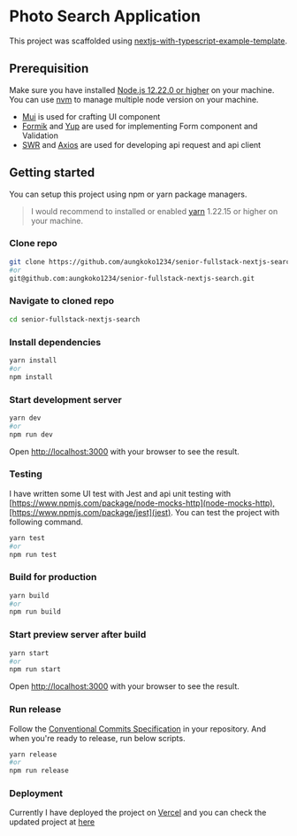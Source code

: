 # Photo Search Application

This project was scaffolded using [nextjs-with-typescript-example-template](https://github.com/binodnepali/nextjs-with-typescript-example-template).

## Prerequisition

Make sure you have installed [Node.js 12.22.0 or higher](https://nodejs.org/en/) on your machine. You can use [nvm](https://github.com/nvm-sh/nvm) to manage multiple node version on your machine.

- [Mui](https://mui.com/) is used for crafting UI component
- [Formik](https://formik.org/docs/overview) and [Yup](https://www.npmjs.com/package/yup) are used for implementing Form component and Validation
- [SWR](https://swr.vercel.app/) and [Axios](https://github.com/axios/axios) are used for developing api request and api client

## Getting started

You can setup this project using npm or yarn package managers.

> I would recommend to installed or enabled [yarn](https://yarnpkg.com/getting-started) 1.22.15 or higher on your machine.

### Clone repo

```bash
git clone https://github.com/aungkoko1234/senior-fullstack-nextjs-search.git
#or
git@github.com:aungkoko1234/senior-fullstack-nextjs-search.git
```

### Navigate to cloned repo

```bash
cd senior-fullstack-nextjs-search
```

### Install dependencies

```bash
yarn install
#or
npm install
```

### Start development server

```bash
yarn dev
#or
npm run dev
```
Open [http://localhost:3000](http://localhost:3000) with your browser to see the result.

### Testing
I have written some UI test with Jest and api unit testing with [https://www.npmjs.com/package/node-mocks-http](node-mocks-http),[https://www.npmjs.com/package/jest](jest).
You can test the project with following command.

```bash
yarn test
#or
npm run test
```


### Build for production

```bash
yarn build
#or
npm run build
```

### Start preview server after build

```bash
yarn start
#or
npm run start
```

Open [http://localhost:3000](http://localhost:3000) with your browser to see the result.

### Run release

Follow the [Conventional Commits Specification](https://www.conventionalcommits.org/en/v1.0.0/) in your repository. And when you're ready to release, run below scripts.

```bash
yarn release
#or
npm run release
```

### Deployment
Currently I have deployed the project on [Vercel](https://vercel.com/) and you can check the updated project at [here](https://senior-fullstack-nextjs-search.vercel.app/)
